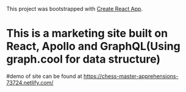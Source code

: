 This project was bootstrapped with [Create React App](https://github.com/facebookincubator/create-react-app).

# This is a marketing site built on React, Apollo and GraphQL(Using graph.cool for data structure)

#demo of site can be found at https://chess-master-apprehensions-73724.netlify.com/